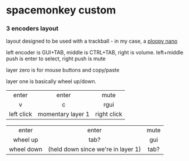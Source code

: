 # spacemonkey custom
### 3 encoders layout

layout designed to be used with a trackball - in my case, a [ploopy nano](https://github.com/ploopyco/nano-trackball)

left encoder is GUI+TAB, middle is CTRL+TAB, right is volume. left+middle push is enter to select, right push is mute

layer zero is for mouse buttons and copy/paste

layer one is basically wheel up/down.


|   |   |   |
|:-:|:-:|:-:|
| enter | enter | mute |
| v | c | rgui |
| left click | momentary layer 1 | right click |

|   |   |   |
|:-:|:-:|:-:|
| enter | enter | mute |
| wheel up | tab? | gui |
| wheel down | (held down since we're in layer 1) | tab? |

